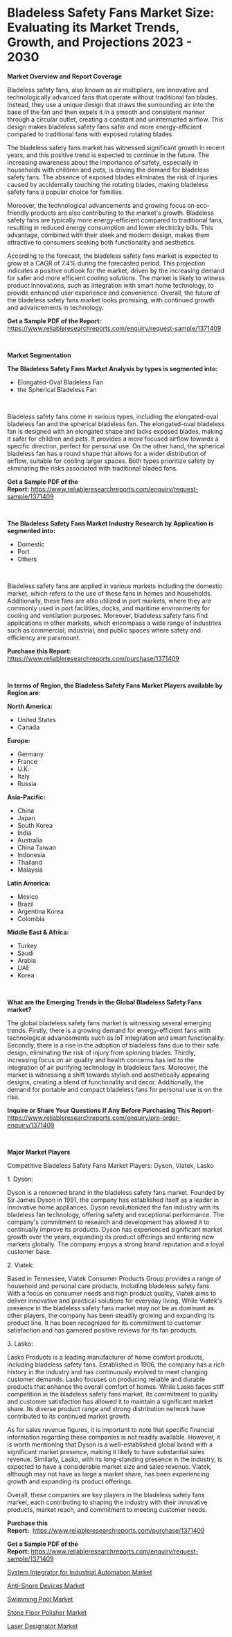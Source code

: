 <p><h1>Bladeless Safety Fans Market Size: Evaluating its Market Trends, Growth, and Projections 2023 - 2030</h1></p><p><strong>Market Overview and Report Coverage</strong></p>
<p><p>Bladeless safety fans, also known as air multipliers, are innovative and technologically advanced fans that operate without traditional fan blades. Instead, they use a unique design that draws the surrounding air into the base of the fan and then expels it in a smooth and consistent manner through a circular outlet, creating a constant and uninterrupted airflow. This design makes bladeless safety fans safer and more energy-efficient compared to traditional fans with exposed rotating blades.</p><p>The bladeless safety fans market has witnessed significant growth in recent years, and this positive trend is expected to continue in the future. The increasing awareness about the importance of safety, especially in households with children and pets, is driving the demand for bladeless safety fans. The absence of exposed blades eliminates the risk of injuries caused by accidentally touching the rotating blades, making bladeless safety fans a popular choice for families.</p><p>Moreover, the technological advancements and growing focus on eco-friendly products are also contributing to the market's growth. Bladeless safety fans are typically more energy-efficient compared to traditional fans, resulting in reduced energy consumption and lower electricity bills. This advantage, combined with their sleek and modern design, makes them attractive to consumers seeking both functionality and aesthetics.</p><p>According to the forecast, the bladeless safety fans market is expected to grow at a CAGR of 7.4% during the forecasted period. This projection indicates a positive outlook for the market, driven by the increasing demand for safer and more efficient cooling solutions. The market is likely to witness product innovations, such as integration with smart home technology, to provide enhanced user experience and convenience. Overall, the future of the bladeless safety fans market looks promising, with continued growth and advancements in technology.</p></p>
<p><strong>Get a Sample PDF of the Report:</strong> <a href="https://www.reliableresearchreports.com/enquiry/request-sample/1371409">https://www.reliableresearchreports.com/enquiry/request-sample/1371409</a></p>
<p>&nbsp;</p>
<p><strong>Market Segmentation</strong></p>
<p><strong>The Bladeless Safety Fans Market Analysis by types is segmented into:</strong></p>
<p><ul><li>Elongated-Oval Bladeless Fan</li><li>the Spherical Bladeless Fan</li></ul></p>
<p>&nbsp;</p>
<p><p>Bladeless safety fans come in various types, including the elongated-oval bladeless fan and the spherical bladeless fan. The elongated-oval bladeless fan is designed with an elongated shape and lacks exposed blades, making it safer for children and pets. It provides a more focused airflow towards a specific direction, perfect for personal use. On the other hand, the spherical bladeless fan has a round shape that allows for a wider distribution of airflow, suitable for cooling larger spaces. Both types prioritize safety by eliminating the risks associated with traditional bladed fans.</p></p>
<p><strong>Get a Sample PDF of the Report:</strong>&nbsp;<a href="https://www.reliableresearchreports.com/enquiry/request-sample/1371409">https://www.reliableresearchreports.com/enquiry/request-sample/1371409</a></p>
<p>&nbsp;</p>
<p><strong>The Bladeless Safety Fans Market Industry Research by Application is segmented into:</strong></p>
<p><ul><li>Domestic</li><li>Port</li><li>Others</li></ul></p>
<p>&nbsp;</p>
<p><p>Bladeless safety fans are applied in various markets including the domestic market, which refers to the use of these fans in homes and households. Additionally, these fans are also utilized in port markets, where they are commonly used in port facilities, docks, and maritime environments for cooling and ventilation purposes. Moreover, bladeless safety fans find applications in other markets, which encompass a wide range of industries such as commercial, industrial, and public spaces where safety and efficiency are paramount.</p></p>
<p><strong>Purchase this Report:</strong>&nbsp; <a href="https://www.reliableresearchreports.com/purchase/1371409">https://www.reliableresearchreports.com/purchase/1371409</a></p>
<p>&nbsp;</p>
<p><strong>In terms of Region, the Bladeless Safety Fans Market Players available by Region are:</strong></p>
<p>
    <p> <strong> North America: </strong>
        <ul>
            <li>United States</li>
            <li>Canada</li>
        </ul>
        </p> 
    <p> <strong> Europe: </strong>
        <ul>
            <li>Germany</li>
            <li>France</li>
            <li>U.K.</li>
            <li>Italy</li>
            <li>Russia</li>
        </ul>
        </p> 
    <p> <strong> Asia-Pacific: </strong>
        <ul>
            <li>China</li>
            <li>Japan</li>
            <li>South Korea</li>
            <li>India</li>
            <li>Australia</li>
            <li>China Taiwan</li>
            <li>Indonesia</li>
            <li>Thailand</li>
            <li>Malaysia</li>
        </ul>
        </p> 
    <p> <strong> Latin America: </strong>
        <ul>
            <li>Mexico</li>
            <li>Brazil</li>
            <li>Argentina Korea</li>
            <li>Colombia</li>
        </ul>
        </p> 
    <p> <strong> Middle East & Africa: </strong>
        <ul>
            <li>Turkey</li>
            <li>Saudi</li>
            <li>Arabia</li>
            <li>UAE</li>
            <li>Korea</li>
        </ul>
    </p>
    </p>
<p>&nbsp;</p>
<p><strong>What are the Emerging Trends in the Global Bladeless Safety Fans market?</strong></p>
<p><p>The global bladeless safety fans market is witnessing several emerging trends. Firstly, there is a growing demand for energy-efficient fans with technological advancements such as IoT integration and smart functionality. Secondly, there is a rise in the adoption of bladeless fans due to their safe design, eliminating the risk of injury from spinning blades. Thirdly, increasing focus on air quality and health concerns has led to the integration of air purifying technology in bladeless fans. Moreover, the market is witnessing a shift towards stylish and aesthetically appealing designs, creating a blend of functionality and decor. Additionally, the demand for portable and compact bladeless fans for personal use is on the rise.</p></p>
<p><strong>Inquire or Share Your Questions If Any Before Purchasing This Report</strong>- <a href="https://www.reliableresearchreports.com/enquiry/pre-order-enquiry/1371409">https://www.reliableresearchreports.com/enquiry/pre-order-enquiry/1371409</a></p>
<p>&nbsp;</p>
<p><strong>Major Market Players</strong></p>
<p><p>Competitive Bladeless Safety Fans Market Players: Dyson, Viatek, Lasko</p><p>1. Dyson:</p><p>Dyson is a renowned brand in the bladeless safety fans market. Founded by Sir James Dyson in 1991, the company has established itself as a leader in innovative home appliances. Dyson revolutionized the fan industry with its bladeless fan technology, offering safety and exceptional performance. The company's commitment to research and development has allowed it to continually improve its products. Dyson has experienced significant market growth over the years, expanding its product offerings and entering new markets globally. The company enjoys a strong brand reputation and a loyal customer base.</p><p>2. Viatek:</p><p>Based in Tennessee, Viatek Consumer Products Group provides a range of household and personal care products, including bladeless safety fans. With a focus on consumer needs and high product quality, Viatek aims to deliver innovative and practical solutions for everyday living. While Viatek's presence in the bladeless safety fans market may not be as dominant as other players, the company has been steadily growing and expanding its product line. It has been recognized for its commitment to customer satisfaction and has garnered positive reviews for its fan products.</p><p>3. Lasko:</p><p>Lasko Products is a leading manufacturer of home comfort products, including bladeless safety fans. Established in 1906, the company has a rich history in the industry and has continuously evolved to meet changing customer demands. Lasko focuses on producing reliable and durable products that enhance the overall comfort of homes. While Lasko faces stiff competition in the bladeless safety fans market, its commitment to quality and customer satisfaction has allowed it to maintain a significant market share. Its diverse product range and strong distribution network have contributed to its continued market growth.</p><p>As for sales revenue figures, it is important to note that specific financial information regarding these companies is not readily available. However, it is worth mentioning that Dyson is a well-established global brand with a significant market presence, making it likely to have substantial sales revenue. Similarly, Lasko, with its long-standing presence in the industry, is expected to have a considerable market size and sales revenue. Viatek, although may not have as large a market share, has been experiencing growth and expanding its product offerings.</p><p>Overall, these companies are key players in the bladeless safety fans market, each contributing to shaping the industry with their innovative products, market reach, and commitment to meeting customer needs.</p></p>
<p><strong>Purchase this Report:</strong>&nbsp;&nbsp;<a href="https://www.reliableresearchreports.com/purchase/1371409">https://www.reliableresearchreports.com/purchase/1371409</a></p>
<p></p>
<p><strong>Get a Sample PDF of the Report:</strong>&nbsp;<a href="https://www.reliableresearchreports.com/enquiry/request-sample/1371409">https://www.reliableresearchreports.com/enquiry/request-sample/1371409</a></p>
<p><p><a href="https://medium.com/@rombilly2345/system-integrator-for-industrial-automation-market-size-cagr-trends-2024-2030-e8b070547691">System Integrator for Industrial Automation Market</a></p><p><a href="https://github.com/PeterParrish5/Market-Research-Report-List-1/blob/main/anti-snore-devices-market.md">Anti-Snore Devices Market</a></p><p><a href="https://medium.com/@peatebilly85475/swimming-pool-market-size-cagr-trends-2024-2030-0edffc5091d7">Swimming Pool Market</a></p><p><a href="https://www.linkedin.com/pulse/stone-floor-polisher-market-challenges-opportunities-growth-a2zqc/">Stone Floor Polisher Market</a></p><p><a href="https://github.com/WillieWoodard/Market-Research-Report-List-1/blob/main/laser-designator-market.md">Laser Designator Market</a></p></p>